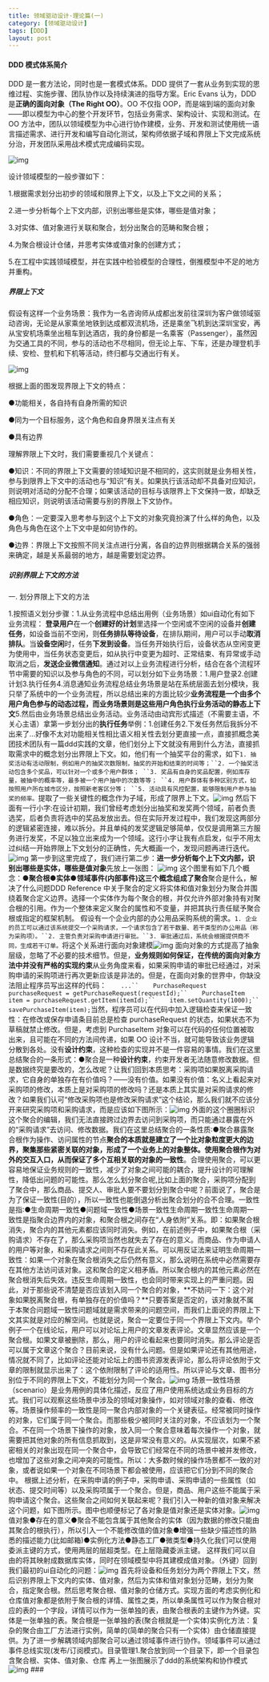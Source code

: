```yaml
---
title: 领域驱动设计·理论篇(一)
category: [领域驱动设计]
tags: [DDD]
layout: post
---
```


#### DDD 模式体系简介

DDD 是一套方法论，同时也是一套模式体系。DDD 提供了一套从业务到实现的思维过程、实施步骤、团队协作以及持续演进的指导方案。Eric Evans 认为，DDD 是**正确的面向对象（The Right OO）**。OO 不仅指 OOP，而是端到端的面向对象——即以模型为中心的整个开发环节，包括业务需求、架构设计、实现和测试。在 OO 方法中，团队以领域模型为中心进行协作建模，业务、开发和测试使用统一语言描述需求、进行开发和编写自动化测试，架构师依据子域和界限上下文完成系统分治，开发团队采用战术模式完成编码实现。



![img](https://img.imgdb.cn/item/60418ba1360785be54ae5df9.png)





设计领域模型的一般步骤如下：

1.根据需求划分出初步的领域和限界上下文，以及上下文之间的关系；

2.进一步分析每个上下文内部，识别出哪些是实体，哪些是值对象；

3.对实体、值对象进行关联和聚合，划分出聚合的范畴和聚合根；

4.为聚合根设计仓储，并思考实体或值对象的创建方式；

5.在工程中实践领域模型，并在实践中检验模型的合理性，倒推模型中不足的地方并重构。



##### 界限上下文

假设有这样一个业务场景：我作为一名咨询师从成都出发前往深圳为客户做领域驱动咨询，无论是从家乘坐地铁到达成都双流机场，还是乘坐飞机到达深圳宝安，再从宝安机场乘坐出租车到达酒店，我的身份都是一名乘客（Passenger），虽然因为交通工具的不同，参与的活动也不尽相同，但无论上车、下车，还是办理登机手续、安检、登机和下机等活动，终归都与交通出行有关。



![img](https://img.imgdb.cn/item/60418a80360785be54adf2fc.png)





根据上面的图发现界限上下文的特点：

●功能相关，各自持有自身所需的知识

●同为一个目标服务，这个角色和自身界限关注点有关

●具有边界

理解界限上下文时，我们需要重视几个关键点：

●知识：不同的界限上下文需要的领域知识是不相同的，这实则就是业务相关性，参与到限界上下文中的活动也与“知识”有关。如果执行该活动却不具备对应知识，则说明对活动的分配不合理；如果该活动的目标与该限界上下文保持一致，却缺乏相应知识，则说明该活动需要与别的界限上下文协作。

●角色：一定要深入思考参与到这个上下文的对象究竟扮演了什么样的角色，以及角色与角色在这个上下文中是如何协作的。

●边界：界限上下文按照不同关注点进行分离，各自的边界则根据耦合关系的强弱来确定，越是关系最弱的地方，越是需要划定边界。

##### 识别界限上下文的方法

一. 划分界限上下文的方法

1.按照语义划分步骤：1.从业务流程中总结出用例（业务场景）如ui自动化有如下业务流程： **登录用户**在一个**创建好的计划**里选择一个空闲或不空闲的设备并**创建任务**，如设备当前不空闲，则**任务排队等待设备**，在排队期间，用户可以手动**取消排队**。当**设备空闲**时，任务**下发到设备**。当任务开始执行后，设备状态从空闲变更为使用中，当任务状态变更后，如从执行中变更为超时、正常结束、有异常或手动取消之后，**发送企业微信通知**。通过对以上业务流程进行分析，结合在各个流程环节中需要的知识以及参与角色的不同，可以划分如下业务场景：1.用户登录2.创建计划3.执行任务4.消息通知业务流程总结业务场景是站在系统层面去划分模块，我只举了系统中的一个业务流程，所以总结出来的方面比较少**业务流程是一个由多个用户角色参与的动态过程，而业务场景则是这些用户角色执行业务活动的静态上下文**5.然后由业务场景总结出业务活动。业务活动由动宾形式描述（不需要主语，不关心主语）拿第一步划分出的**执行任务**举例：1.创建任务2.下发任务然后我拆分不出来了...好像不太对功能相关性相比语义相关性去划分更直接一点，直接抓概念美团技术团队有一篇ddd实践的文章，他们划分上下文就没有用到什么方法，直接抓取需求中的概念划分出界限上下文。如，他们有一个抽奖平台的需求，如下`1. 抽奖活动有活动限制，例如用户的抽奖次数限制，抽奖的开始和结束的时间等；``2. 一个抽奖活动包含多个奖品，可以针对一个或多个用户群体； ``3. 奖品有自身的奖品配置，例如库存量，被抽中的概率等，最多被一个用户抽中的次数等等； ``4. 用户群体有多种区别方式，如按照用户所在城市区分，按照新老客区分等； ``5. 活动具有风控配置，能够限制用户参与抽奖的频率。`提取了一些关键性的概念作为子域，形成了限界上下文。![img](https://img.imgdb.cn/item/6040cf95360785be5468f9e6.png)  然后下面有一行小字:在设计初期，我们曾经考虑划分出抽奖和发奖两个领域，前者负责选奖，后者负责将选中的奖品发放出去。但在实际开发过程中，我们发现这两部分的逻辑紧密连接，难以拆分。并且单纯的发奖逻辑足够简单，仅仅是调用第三方服务进行发奖，不足以独立出来成为一个领域。这行小字让我有点启发，似乎不用太过纠结一开始界限上下文划分的正确性，先大概画一个，发现问题再进行迭代。![img](https://img.imgdb.cn/item/6041a6cf360785be54bdbc5a.png)  第一步到这里完成了，我们进行第二步：**进一步分析每个上下文内部，识别出哪些是实体，哪些是值对象**先放上一张图： ![img](https://img.imgdb.cn/item/6040b4d1360785be545d7eb5.png)   这个图里有如下几个概念：●**聚合根**●**实体**●**领域事件(内部事件)**这三个概念组成了**聚合**聚合是什么，解决了什么问题DDD Reference 中关于聚合的定义将实体和值对象划分为聚合并围绕着聚合定义边界。选择一个实体作为每个聚合的根，并仅允许外部对象持有对聚合根的引用。作为一个整体来定义聚合的属性和不变量，并把其执行责任赋予聚合根或指定的框架机制。 假设有一个企业内部的办公用品采购系统的需求。`1. 企业的员工可以通过该系统提交一个采购请求，一个请求包含了若干数量、若干类型的办公用品（称为采购项）。``2. 主管负责对采购申请进行审批。``3. 审批通过后，系统会根据提供商不同，生成若干订单。`将这个关系进行面向对象建模![img](https://img.imgdb.cn/item/604194c6360785be54b26cd4.png)  面向对象的方式提高了抽象层级，忽略了不必要的技术细节。但是，**业务规则如何保证，在传统的面向对象方法中并没有严格的实现约束**从业务角度来看，如果采购申请的审批已经通过，对采购申请的采购项进行再次更新应该是非法的。但是，在面向对象的世界中，你缺没法阻止程序员写出这样的代码：`    ...``    PurchaseRequest purchaseRequest = getPurchaseRequest(requestId);``    PurchaseItem item = purchaseRequest.getItem(itemId);``    item.setQuantity(1000);``    savePurchaseItem(item);`当然，程序员可以在代码中加入逻辑检查来保证一致性：在修改或保存申请条目前总是检查 purchaseRequest 的状态，如果状态不为草稿就禁止修改。但是，考虑到 PurchaseItem 对象可以在代码的任何位置被取出来，且可能在不同的方法间传递，如果 OO 设计不当，就可能导致该业务逻辑分散到各处。没有**设计约束**，这种检查的实现并不是一件容易的事情。我们在这里总结聚合的一条形式：●聚合是一种**设计约束**，约束开发者无法随意修改数据。但是数据终究是要改的，怎么改呢？让我们回到本质思考：采购项如果脱离采购请求，它自身的单独存在有价值吗？——没有价值。如果没有价值：名义上看起来对采购项的修改，本质上是对采购项的修改吗？还是本质上其实是对采购请求的修改？如果我们认可“修改采购项也是修改采购请求”这个结论，那么我们就不应该分开来研究采购项和采购请求，而是应该如下图所示：![img](https://img.imgdb.cn/item/604196aa360785be54b35da0.png)  外面的这个圈圈标识这个聚合的编辑，我们无法直接跨过边界去访问到采购项，而只能通过暴露在外的“采购请求”去访问、修改数据。我们在这里总结聚合的一条性质:●聚合暴露聚合根作为操作、访问属性的节点**聚合的本质就是建立了一个比对象粒度更大的边界，聚集那些紧密关联的对象，形成了一个业务上的对象整体。使用聚合根作为对外的交互入口，从而保证了多个互相关联的对象的一致性**。合理使用聚合，可以更容易地保证业务规则的一致性，减少了对象之间可能的耦合，提升设计的可理解性，降低出问题的可能性。那么怎么划分聚合呢,比如上面的聚合，采购项分配到了聚合中，那么商品、提交人、审批人要不要划分到聚合中呢？前面说了，聚合是为了保证一致性(目的），所以一致性也能倒退分析出聚合划分的合不合理。一致性是指:●生命周期一致性●问题域一致性●场景一致性生命周期一致性生命周期一致性是指聚合边界内的对象，和聚合根之间存在“人身依附”关系。即：如果聚合根消失，聚合内的其他元素都应该同时消失。例如，在前述例子中，如果聚合根（采购请求）不存在了，那么采购项当然也就失去了存在的意义。而商品、作为申请人的用户等对象，和采购请求之间则不存在此关系。可以用反证法来证明生命周期一致性：如果一个对象在聚合根消失之后仍然有意义，那么说明在系统中必然需要存在其他方法访问该对象。这和聚合的定义相矛盾。所以聚合根内的其他元素必然在聚合根消失后失效。违反生命周期一致性，也会同时带来实现上的严重问题。因此，对于那些说不清楚是否应该划入同一个聚合的对象，**不妨问一下：这个对象如果脱离聚合根，有单独存在的价值吗？**只要答案是否定的，该对象就不属于本聚合问题域一致性问题域就是需求带来的问题空间，而我们上面说的界限上下文其实就是对应的解空间。也就是说，聚合一定要位于同一个界限上下文内。举个例子一个在线论坛，用户可以对论坛上用户的文章发表评论。文章显然应该是一个聚合根。如果文章被删除，那么，用户的评论看起来也要同时消失。那么评论是否可以属于文章这个聚合？目前来说，没有什么问题。但是如果评论还有其他用途，情况就不同了，比如评论还能对论坛上的图书资源发表评论，那么将评论依附于文章的限制就显示出来了：这个依附限制了评论的适用性。所以评论与文章、图书分别位于不同的界限上下文，不能划分为同一个聚合。![img](https://img.imgdb.cn/item/60419c56360785be54b5b30d.png)  场景一致性场景（scenario）是业务用例的具体化描述，反应了用户使用系统达成业务目标的方式。我们可以观察这些场景中涉及的领域对象操作，如对领域对象的查看、修改等。场景操作频率的一致性是同一聚合内部对象的一个关键表征。经常被同时操作的对象，它们属于同一个聚合。而那些极少被同时关注的对象，不应该划为一个聚合。不在同一个场景下操作的对象，放入同一个聚合意味着每次操作一个对象，就需要把其他对象的所有信息抓取到，这是非常没有意义的。从实现层次，如果不紧密相关的对象出现在同一个聚合中，会导致它们经常在不同的场景中被并发修改，也增加了这些对象之间冲突的可能性。所以：大多数时候的操作场景都不一致的对象，或者说如果一个对象在不同场景下都会被使用，应该把它们分到不同的聚合中。 根据上述分析，在采购申请的例子中，采购申请、采购申请的一些属性（如状态、提交时间等）以及采购项属于一个聚合。但是，商品、用户这些不能属于采购申请这个聚合。这些聚合之间如何关联起来呢？我们引入一种新的值对象来解决这个问题，如下图所示。图中也顺便标记了各对象是值对象还是实体对象。![img](https://img.imgdb.cn/item/6041a077360785be54b87044.png)  值对象●存在的意义●聚合不能包含属于其他聚合的实体（因为数据的修改只能由其聚合的根执行），所以引入一个不能修改值的值对象●增强一些缺少描述性的熟悉的描述能力(比如邮箱)●实例化方法●静态工厂●微类型●持久化我们可以使用委派主键的方式，使用两层的层超类型。在上层隐藏委派主键。 这样我们可以自由的将其映射成数据库实体，同时在领域模型中将其建模成值对象。（外键）回到我们最初的ui自动化的问题：![img](https://img.imgdb.cn/item/6040d912360785be546db379.jpg)  首先将设备和任务划分为两个界限上下文，然后识别界限上下文内的实体、值对象，然后为实体和值对象划分范畴，划分为聚合，指定聚合根。然后思考聚合根、值对象的仓储方式。实现方面的考虑实例化和仓库值对象都是依附于聚合根的详情、属性之类，所以单条属性可以作为聚合根对应的表的一个字段，详情可以作为一张单独的表，由聚合根表的主键作为外键。实体是一张单独的表。聚合根是一张单独的表(聚合根就是一个实体)实例化方法：复杂的聚合由工厂方法进行实例，简单的(简单的聚合只有一个实体）由仓储直接提供。为了进一步解耦领域内部聚合可以通过领域事件进行协作。领域事件可以通过事件总线实现(发布/订阅模式)。目录管理1.聚合放到同一个目录下，即一个目录包含聚合根、实体、值对象、仓库 再上一张图展示了ddd的系统架构和协作模式![img](https://img.imgdb.cn/item/6040d28d360785be546a804b.png)  ### 

